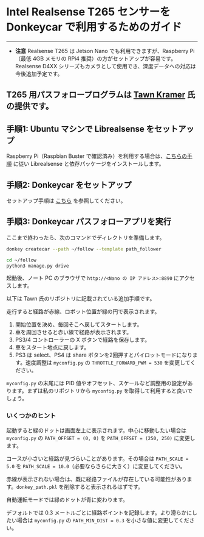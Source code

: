 # Intel Realsense T265 センサーを Donkeycar で利用するためのガイド

----

* **注意** Realsense T265 は Jetson Nano でも利用できますが、Raspberry Pi（最低 4GB メモリの RPi4 推奨）の方がセットアップが容易です。Realsense D4XX シリーズもカメラとして使用でき、深度データへの対応は今後追加予定です。

T265 用パスフォロープログラムは [Tawn Kramer](https://github.com/tawnkramer/donkey) 氏の提供です。
----


## 手順1: Ubuntu マシンで Librealsense をセットアップ

Raspberry Pi（Raspbian Buster で確認済み）を利用する場合は、[こちらの手順](https://github.com/IntelRealSense/librealsense/blob/master/doc/installation_raspbian.md) に従い Librealsense と依存パッケージをインストールします。

## 手順2: Donkeycar をセットアップ

セットアップ手順は [こちら](https://docs.donkeycar.com/guide/install_software/) を参照してください。

## 手順3: Donkeycar パスフォローアプリを実行

ここまで終わったら、次のコマンドでディレクトリを準備します。

```bash
donkey createcar --path ~/follow --template path_follower

cd ~/follow
python3 manage.py drive
```

起動後、ノート PC のブラウザで `http://<Nano の IP アドレス>:8890` にアクセスします。

以下は Tawn 氏のリポジトリに記載されている追加手順です。

走行すると経路が赤線、ロボット位置が緑の円で表示されます。

1) 開始位置を決め、毎回そこへ戻してスタートします。
2) 車を周回させると赤い線で経路が表示されます。
3) PS3/4 コントローラーの X ボタンで経路を保存します。
4) 車をスタート地点に戻します。
5) PS3 は select、PS4 は share ボタンを2回押すとパイロットモードになります。速度調整は `myconfig.py` の `THROTTLE_FORWARD_PWM = 530` を変更してください。

`myconfig.py` の末尾には PID 値やオフセット、スケールなど調整用の設定があります。まずは私のリポジトリから `myconfig.py` を取得して利用すると良いでしょう。
### いくつかのヒント

起動すると緑のドットは画面左上に表示されます。中心に移動したい場合は `myconfig.py` の `PATH_OFFSET = (0, 0)` を `PATH_OFFSET = (250, 250)` に変更します。

コースが小さいと経路が見づらいことがあります。その場合は `PATH_SCALE = 5.0` を `PATH_SCALE = 10.0`（必要ならさらに大きく）に変更してください。

赤線が表示されない場合は、既に経路ファイルが存在している可能性があります。`donkey_path.pkl` を削除すると表示されるはずです。

自動運転モードでは緑のドットが青に変わります。

デフォルトでは 0.3 メートルごとに経路ポイントを記録します。より滑らかにしたい場合は `myconfig.py` の `PATH_MIN_DIST = 0.3` を小さな値に変更してください。
